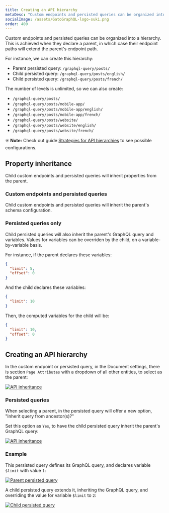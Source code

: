 ```yaml
---
title: Creating an API hierarchy
metaDesc: "Custom endpoints and persisted queries can be organized into a hierarchy. This is achieved when they declare a parent, in which case their endpoint paths will extend the parent's endpoint path."
socialImage: /assets/GatoGraphQL-logo-suki.png
order: 400
---
```


Custom endpoints and persisted queries can be organized into a hierarchy. This is achieved when they declare a parent, in which case their endpoint paths will extend the parent's endpoint path.

For instance, we can create this hierarchy:

- Parent persisted query: `/graphql-query/posts/`
- Child persisted query: `/graphql-query/posts/english/`
- Child persisted query: `/graphql-query/posts/french/`

The number of levels is unlimited, so we can also create:

- `/graphql-query/posts/`
- `/graphql-query/posts/mobile-app/`
- `/graphql-query/posts/mobile-app/english/`
- `/graphql-query/posts/mobile-app/french/`
- `/graphql-query/posts/website/`
- `/graphql-query/posts/website/english/`
- `/graphql-query/posts/website/french/`

✳️ **Note:** Check out guide [Strategies for API hierarchies](../../deep/strategies-for-api-hierarchies/) to see possible configurations.

## Property inheritance

Child custom endpoints and persisted queries will inherit properties from the parent.

### Custom endpoints and persisted queries

Child custom endpoints and persisted queries will inherit the parent's schema configuration.

### Persisted queries only

Child persisted queries will also inherit the parent's GraphQL query and variables. Values for variables can be overriden by the child, on a variable-by-variable basis.

For instance, if the parent declares these variables:

```json
{
  "limit": 5,
  "offset": 0
}
```

And the child declares these variables:

```json
{
  "limit": 10
}
```

Then, the computed variables for the child will be:

```json
{
  "limit": 10,
  "offset": 0
}
```

## Creating an API hierarchy

In the custom endpoint or persisted query, in the Document settings, there is section `Page Attributes` with a dropdown of all other entities, to select as the parent:

<a href="/assets/guides/upstream/api-inheritance.png" target="_blank">![API inheritance](/assets/guides/upstream/api-inheritance.png "API inheritance")</a>

### Persisted queries

When selecting a parent, in the persisted query will offer a new option, "Inherit query from ancestor(s)?"

Set this option as `Yes`, to have the child persisted query inherit the parent's GraphQL query:

<a href="/assets/guides/upstream/api-inheritance.gif" target="_blank">![API inheritance](/assets/guides/upstream/api-inheritance.gif "API inheritance")</a>

### Example

This persisted query defines its GraphQL query, and declares variable `$limit` with value `1`:

<a href="/assets/guides/upstream/parent-persisted-query.png" target="_blank">![Parent persisted query](/assets/guides/upstream/parent-persisted-query.png "Parent persisted query")</a>

A child persisted query extends it, inheriting the GraphQL query, and overriding the value for variable `$limit` to `2`:

<a href="/assets/guides/upstream/child-persisted-query.png" target="_blank">![Child persisted query](/assets/guides/upstream/child-persisted-query.png "Child persisted query")</a>


